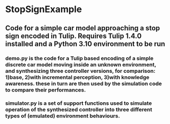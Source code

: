 # StopSignExample
## Code for a simple car model approaching a stop sign encoded in Tulip. Requires Tulip 1.4.0 installed and a Python 3.10 environment to be run
### demo.py is the code for a Tulip based encoding of a simple discrete car model moving inside an unknown environment, and synthesizing three controller versions, for comparison: 1)base, 2)with incremental perception, 3)with knowledge awareness. these in turn are then used by the simulation code to compare their performances.
### simulator.py is a set of support functions used to simulate operation of the synthesized controller into three different types of (emulated) environment behaviours. 
